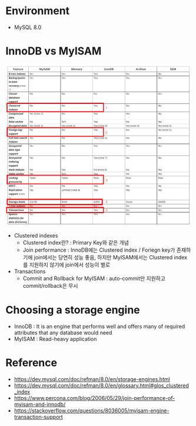 # Environment
* MySQL 8.0

# InnoDB vs MyISAM
![alt text](innodb_vs_myisam.png)<br>
* Clustered indexes<br>
    * Clustered index란? : Primary Key와 같은 개념<br>
    * Join performance : InnoDB에는 Clustered index / Foriegn key가 존재하기에 join에서는 당연히 성능 좋음, 하지만 MyISAM에서는 Clustered index를 지원하지 않기에 join에서 성능이 별로<br>
* Transactions<br>
    * Commit and Rollback for MyISAM : auto-commit만 지원하고 commit/rollback은 무시<br>

# Choosing a storage engine
* InnoDB : It is an engine that performs well and offers many of required attributes that any database would need
* MyISAM : Read-heavy application

# Reference
* https://dev.mysql.com/doc/refman/8.0/en/storage-engines.html
* https://dev.mysql.com/doc/refman/8.0/en/glossary.html#glos_clustered_index
* https://www.percona.com/blog/2006/05/29/join-performance-of-myisam-and-innodb/
* https://stackoverflow.com/questions/8036005/myisam-engine-transaction-support
